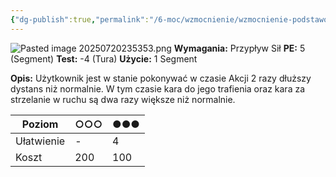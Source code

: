 ```yaml
---
{"dg-publish":true,"permalink":"/6-moc/wzmocnienie/wzmocnienie-podstawowe/przyspieszenie/","dgPassFrontmatter":true}
---
```


![Pasted image 20250720235353.png](/img/user/6%20Obrazy/Pasted%20image%2020250720235353.png)
**Wymagania:** Przypływ Sił
**PE:** 5 (Segment)
**Test:** -4 (Tura)
**Użycie:** 1 Segment

**Opis:** Użytkownik jest w stanie pokonywać w czasie Akcji 2 razy dłuższy dystans niż normalnie. W tym czasie kara do jego trafienia oraz kara za strzelanie w ruchu są dwa razy większe niż normalnie.

| Poziom     | ○○○ | ●●● |
| ---------- | --- | --- |
| Ułatwienie | -   | 4   |
| Koszt      | 200 | 100 |